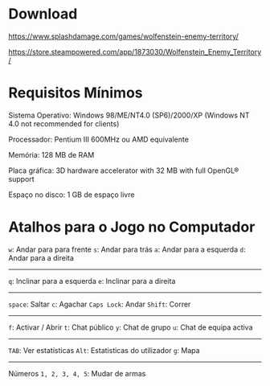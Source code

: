 # Download

https://www.splashdamage.com/games/wolfenstein-enemy-territory/

https://store.steampowered.com/app/1873030/Wolfenstein_Enemy_Territory/

# Requisitos Mínimos

Sistema Operativo: Windows 98/ME/NT4.0 (SP6)/2000/XP (Windows NT 4.0 not recommended for clients)  

Processador: Pentium III 600MHz ou AMD equivalente

Memória: 128 MB de RAM

Placa gráfica: 3D hardware accelerator with 32 MB with full OpenGL® support

Espaço no disco: 1 GB de espaço livre

# Atalhos para o Jogo no Computador

`w`: Andar para para frente
`s`: Andar para trás 
`a`: Andar para a esquerda
`d`: Andar para a direita

---

`q`: Inclinar para a esquerda
`e`: Inclinar para a direita 

---

`space`: Saltar 
`c`: Agachar
`Caps Lock`: Andar
`Shift`: Correr 

---

`f`: Activar / Abrir 
`t`: Chat público
`y`: Chat de grupo
`u`: Chat de equipa activa 

---

`TAB`: Ver estatísticas
`Alt`: Estatisticas do utilizador 
`g`: Mapa 

---

Números `1, 2, 3, 4, 5`: Mudar de armas 


